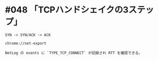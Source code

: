 # #048 「TCPハンドシェイクの3ステップ」

```text
SYN -> SYN/ACK -> ACK
```

```bash
chrome://net-export
```

```text
NetLog の events に `TYPE_TCP_CONNECT` が記録され RTT を確認できる。
```
